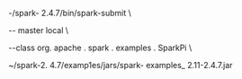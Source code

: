 -/spark- 2.4.7/bin/spark-submit \

-- master local \

--class org. apache . spark . examples . SparkPi \

~/spark-2. 4.7/examp1es/jars/spark- examples_ 2.11-2.4.7.jar
